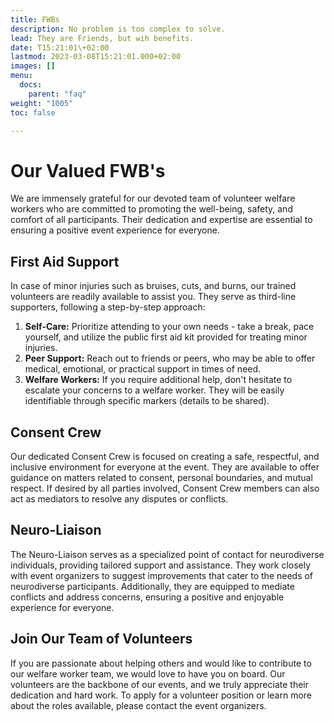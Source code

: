 ```yaml
---
title: FWBs
description: No problem is too complex to solve.
lead: They are Friends, but wih benefits.
date: T15:21:01\+02:00
lastmod: 2023-03-08T15:21:01.000+02:00
images: []
menu: 
  docs:
    parent: "faq"
weight: "1005"
toc: false

---
```


# Our Valued FWB's

We are immensely grateful for our devoted team of volunteer welfare workers who are committed to promoting the well-being, safety, and comfort of all participants. Their dedication and expertise are essential to ensuring a positive event experience for everyone.

## First Aid Support

In case of minor injuries such as bruises, cuts, and burns, our trained volunteers are readily available to assist you. They serve as third-line supporters, following a step-by-step approach:

1. **Self-Care:** Prioritize attending to your own needs - take a break, pace yourself, and utilize the public first aid kit provided for treating minor injuries.
2. **Peer Support:** Reach out to friends or peers, who may be able to offer medical, emotional, or practical support in times of need.
3. **Welfare Workers:** If you require additional help, don't hesitate to escalate your concerns to a welfare worker. They will be easily identifiable through specific markers (details to be shared).

## Consent Crew

Our dedicated Consent Crew is focused on creating a safe, respectful, and inclusive environment for everyone at the event. They are available to offer guidance on matters related to consent, personal boundaries, and mutual respect. If desired by all parties involved, Consent Crew members can also act as mediators to resolve any disputes or conflicts.

## Neuro-Liaison

The Neuro-Liaison serves as a specialized point of contact for neurodiverse individuals, providing tailored support and assistance. They work closely with event organizers to suggest improvements that cater to the needs of neurodiverse participants. Additionally, they are equipped to mediate conflicts and address concerns, ensuring a positive and enjoyable experience for everyone.

## Join Our Team of Volunteers

If you are passionate about helping others and would like to contribute to our welfare worker team, we would love to have you on board. Our volunteers are the backbone of our events, and we truly appreciate their dedication and hard work. To apply for a volunteer position or learn more about the roles available, please contact the event organizers.
 